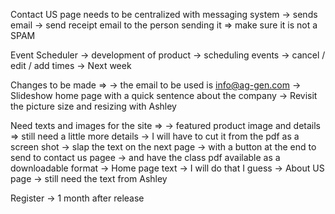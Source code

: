 Contact US page needs to be centralized with messaging system
	-> sends email
	-> send receipt email to the person sending it => make sure it is not a SPAM

Event Scheduler
	-> development of product
	-> scheduling events
	-> cancel / edit / add times
	-> Next week

Changes to be made =>
	-> the email to be used is info@ag-gen.com
	-> Slideshow home page with a quick sentence about the company
	-> Revisit the picture size and resizing with Ashley

Need texts and images for the site =>
	-> featured product image and details => still need a little more details
	-> I will have to cut it from the pdf as a screen shot
		-> slap the text on the next page
		-> with a button at the end to send to contact us pagee
		-> and have the class pdf available as a downloadable format
	-> Home page text -> I will do that I guess
	-> About US page -> still need the text from Ashley

Register
	-> 1 month after release

